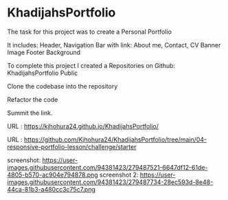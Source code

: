 # KhadijahsPortfolio

The task for this project was to create a Personal Portfolio

It includes: Header, Navigation Bar with link: About me, Contact, CV Banner Image Footer Background

To complete this project I created a Repositories on Github: KhadijahsPortfolio Public

Clone the codebase into the repository

Refactor the code

Summit the link.

URL : https://kjhohura24.github.io/KhadijahsPortfolio/

URL : https://github.com/Kjhohura24/KhadijahsPortfolio/tree/main/04-responsive-portfolio-lesson/challenge/starter

screenshot: https://user-images.githubusercontent.com/94381423/279487521-6647df12-61de-4805-b570-ac904e794878.png screenshot 2: https://user-images.githubusercontent.com/94381423/279487734-28ec593d-8e48-44ca-81b3-a480cc3c75c7.png
